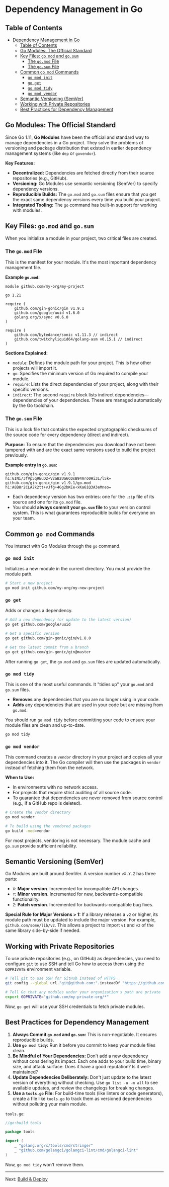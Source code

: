 # Dependency Management in Go

## Table of Contents
- [Dependency Management in Go](#dependency-management-in-go)
  - [Table of Contents](#table-of-contents)
  - [Go Modules: The Official Standard](#go-modules-the-official-standard)
  - [Key Files: `go.mod` and `go.sum`](#key-files-gomod-and-gosum)
    - [The `go.mod` File](#the-gomod-file)
    - [The `go.sum` File](#the-gosum-file)
  - [Common `go mod` Commands](#common-go-mod-commands)
    - [`go mod init`](#go-mod-init)
    - [`go get`](#go-get)
    - [`go mod tidy`](#go-mod-tidy)
    - [`go mod vendor`](#go-mod-vendor)
  - [Semantic Versioning (SemVer)](#semantic-versioning-semver)
  - [Working with Private Repositories](#working-with-private-repositories)
  - [Best Practices for Dependency Management](#best-practices-for-dependency-management)

## Go Modules: The Official Standard

Since Go 1.11, **Go Modules** have been the official and standard way to manage dependencies in a Go project. They solve the problems of versioning and package distribution that existed in earlier dependency management systems (like `dep` or `govendor`).

**Key Features:**
-   **Decentralized:** Dependencies are fetched directly from their source repositories (e.g., GitHub).
-   **Versioning:** Go Modules use semantic versioning (SemVer) to specify dependency versions.
-   **Reproducible Builds:** The `go.mod` and `go.sum` files ensure that you get the exact same dependency versions every time you build your project.
-   **Integrated Tooling:** The `go` command has built-in support for working with modules.

## Key Files: `go.mod` and `go.sum`

When you initialize a module in your project, two critical files are created.

### The `go.mod` File

This is the manifest for your module. It's the most important dependency management file.

**Example `go.mod`:**
```
module github.com/my-org/my-project

go 1.21

require (
    github.com/gin-gonic/gin v1.9.1
    github.com/google/uuid v1.6.0
    golang.org/x/sync v0.6.0
)

require (
    github.com/bytedance/sonic v1.11.3 // indirect
    github.com/twitchyliquid64/golang-asm v0.15.1 // indirect
)
```

**Sections Explained:**
-   `module`: Defines the module path for your project. This is how other projects will import it.
-   `go`: Specifies the minimum version of Go required to compile your module.
-   `require`: Lists the direct dependencies of your project, along with their specific versions.
-   `indirect`: The second `require` block lists indirect dependencies—dependencies of your dependencies. These are managed automatically by the Go toolchain.

### The `go.sum` File

This is a lock file that contains the expected cryptographic checksums of the source code for every dependency (direct and indirect).

**Purpose:** To ensure that the dependencies you download have not been tampered with and are the exact same versions used to build the project previously.

**Example entry in `go.sum`:**
```
github.com/gin-gonic/gin v1.9.1 h1:GINi/3fVp5q9EuD2+V2aB2Ua6CQsB94Aro0Hi3L/l5k=
github.com/gin-gonic/gin v1.9.1/go.mod h1:A8B8r2CLA2k2tt+vJfg+4Gg2bKEe+xKa6iQ3A3eMneo=
```

-   Each dependency version has two entries: one for the `.zip` file of its source and one for its `go.mod` file.
-   You should **always commit your `go.sum` file** to your version control system. This is what guarantees reproducible builds for everyone on your team.

## Common `go mod` Commands

You interact with Go Modules through the `go` command.

### `go mod init`

Initializes a new module in the current directory. You must provide the module path.

```bash
# Start a new project
go mod init github.com/my-org/my-new-project
```

### `go get`

Adds or changes a dependency.

```bash
# Add a new dependency (or update to the latest version)
go get github.com/google/uuid

# Get a specific version
go get github.com/gin-gonic/gin@v1.8.0

# Get the latest commit from a branch
go get github.com/gin-gonic/gin@master
```
After running `go get`, the `go.mod` and `go.sum` files are updated automatically.

### `go mod tidy`

This is one of the most useful commands. It "tidies up" your `go.mod` and `go.sum` files.

-   **Removes** any dependencies that you are no longer using in your code.
-   **Adds** any dependencies that are used in your code but are missing from `go.mod`.

You should run `go mod tidy` before committing your code to ensure your module files are clean and up-to-date.

```bash
go mod tidy
```

### `go mod vendor`

This command creates a `vendor` directory in your project and copies all your dependencies into it. The Go compiler will then use the packages in `vendor` instead of fetching them from the network.

**When to Use:**
-   In environments with no network access.
-   For projects that require strict auditing of all source code.
-   To guarantee that dependencies are never removed from source control (e.g., if a GitHub repo is deleted).

```bash
# Create the vendor directory
go mod vendor

# To build using the vendored packages
go build -mod=vendor
```

For most projects, vendoring is not necessary. The module cache and `go.sum` provide sufficient reliability.

## Semantic Versioning (SemVer)

Go Modules are built around SemVer. A version number `vX.Y.Z` has three parts:

-   `X`: **Major version**. Incremented for incompatible API changes.
-   `Y`: **Minor version**. Incremented for new, backwards-compatible functionality.
-   `Z`: **Patch version**. Incremented for backwards-compatible bug fixes.

**Special Rule for Major Versions > 1:** If a library releases a `v2` or higher, its module path must be updated to include the major version. For example, `github.com/some/lib/v2`. This allows a project to import `v1` and `v2` of the same library side-by-side if needed.

## Working with Private Repositories

To use private repositories (e.g., on GitHub) as dependencies, you need to configure `git` to use SSH and tell Go how to access them using the `GOPRIVATE` environment variable.

```bash
# Tell git to use SSH for GitHub instead of HTTPS
git config --global url."git@github.com:".insteadOf "https://github.com/"

# Tell Go that any modules under your organization's path are private
export GOPRIVATE="github.com/my-private-org/*"
```
Now, `go get` will use your SSH credentials to fetch private modules.

## Best Practices for Dependency Management

1.  **Always Commit `go.mod` and `go.sum`:** This is non-negotiable. It ensures reproducible builds.
2.  **Use `go mod tidy`:** Run it before you commit to keep your module files clean.
3.  **Be Mindful of Your Dependencies:** Don't add a new dependency without considering its impact. Each one adds to your build time, binary size, and attack surface. Does it have a good reputation? Is it well-maintained?
4.  **Update Dependencies Deliberately:** Don't just update to the latest version of everything without checking. Use `go list -u -m all` to see available updates, and review the changelogs for breaking changes.
5.  **Use a `tools.go` File:** For build-time tools (like linters or code generators), create a file like `tools.go` to track them as versioned dependencies without polluting your main module.

   `tools.go`:
   ```go
   //go:build tools
   
   package tools
   
   import (
       _ "golang.org/x/tools/cmd/stringer"
       _ "github.com/golangci/golangci-lint/cmd/golangci-lint"
   )
   ```
   Now, `go mod tidy` won't remove them.

---

Next: [Build & Deploy](15-build-deploy.md) 